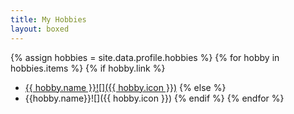 ```yaml
---
title: My Hobbies
layout: boxed
---
```


{% assign hobbies = site.data.profile.hobbies %}
{% for hobby in hobbies.items %}
{% if hobby.link %}
- [{{ hobby.name }}![]({{ hobby.icon }})](hobby.link)
{% else %}
- {{hobby.name}}![]({{ hobby.icon }})
{% endif %}
{% endfor %}
